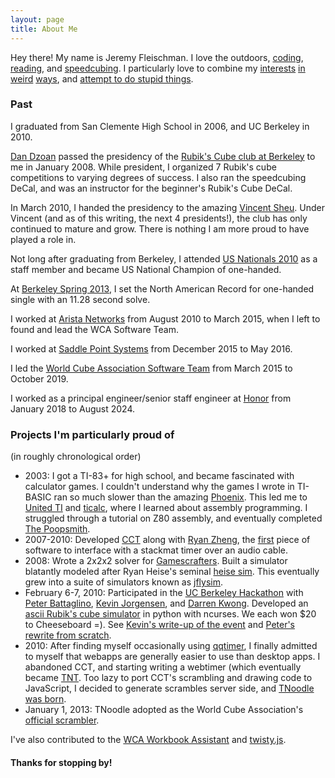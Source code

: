 ```yaml
---
layout: page
title: About Me
---
```


Hey there! My name is Jeremy Fleischman. I love the outdoors,
[coding](https://github.com/jfly/),
[reading](https://www.goodreads.com/user/show/51546534-jeremy-fleischman), and
[speedcubing](https://www.worldcubeassociation.org/persons/2005FLEI01).
I particularly love to combine my
[interests](https://www.youtube.com/watch?v=seK7Kw4GR4o)
[in](https://www.youtube.com/watch?v=3-TvSWPrBi4)
[weird](https://www.youtube.com/watch?v=-ljZZo-8YC4)
[ways](https://www.youtube.com/watch?v=b8JOC1NkVP8), and
[attempt to do stupid things](https://www.youtube.com/watch?v=AorkxGK2Qow).

### Past

I graduated from San Clemente High School in 2006, and UC Berkeley in 2010.

[Dan Dzoan](https://www.worldcubeassociation.org/persons/2006DZOA03)
passed the presidency of the
[Rubik's Cube club at Berkeley](https://cube.berkeley.edu/) to me in January 2008. While president,
I organized 7 Rubik's cube competitions to varying degrees of success. I also
ran the speedcubing DeCal, and was an instructor for the beginner's Rubik's
Cube DeCal.

In March 2010, I handed the presidency to the amazing
[Vincent Sheu](https://www.worldcubeassociation.org/persons/2006SHEU01). Under
Vincent (and as of this writing, the next 4 presidents!), the club has only
continued to mature and grow. There is nothing I am more proud to have played a
role in.

Not long after graduating from Berkeley, I attended
[US Nationals 2010](https://www.worldcubeassociation.org/competitions/USNationals2010)
as a staff member and became US National Champion of one-handed.

At [Berkeley Spring 2013](https://www.worldcubeassociation.org/competitions/BerkeleySpring2013), I set the North American Record for one-handed
single with an 11.28 second solve.

I worked at [Arista Networks](https://www.arista.com) from August 2010 to
March 2015, when I left to found and lead the WCA Software Team.

I worked at [Saddle Point Systems](https://www.saddlepointsystems.com/resources/about/) from December 2015 to May 2016.

I led the [World Cube Association Software Team](https://www.worldcubeassociation.org/contact) from March 2015 to October 2019.

I worked as a principal engineer/senior staff engineer at [Honor](https://www.honorcare.com/) from January 2018 to August 2024.

### Projects I'm particularly proud of

(in roughly chronological order)

* 2003:
  <a name="ti"></a>
  I got a TI-83+ for high school, and became fascinated with calculator games. I
  couldn't understand why the games I wrote in TI-BASIC ran so much slower than the amazing
  [Phoenix](https://www.ticalc.org/archives/files/fileinfo/148/14876.html). This
  led me to [United TI](https://www.cemetech.net/projects/uti/index.php?sid=2b849d68f687595c84f032f87d382c52)
  and [ticalc](https://ticalc.org), where I
  learned about assembly programming. I struggled through a tutorial on Z80
  assembly, and eventually completed
  [The Poopsmith](https://www.ticalc.org/archives/files/fileinfo/317/31775.html).
* 2007-2010:
  Developed [CCT](https://cct.cubing.net/) along with
  [Ryan Zheng](https://www.worldcubeassociation.org/persons/2006ZHEN02),
  the
  [first](https://groups.yahoo.com/neo/groups/speedsolvingrubikscube/conversations/messages/34984)
  piece of software to interface with a stackmat timer over an audio cable.
* 2008:
  Wrote a 2x2x2 solver for [Gamescrafters](http://gamescrafters.berkeley.edu/alumni.php).
  Built a simulator blatantly modeled after Ryan Heise's
  seminal [heise sim](https://www.ryanheise.com/cube/speed.html). This eventually
  grew into a suite of simulators known as
  [jflysim](https://www.ocf.berkeley.edu/~jfly/projects/qqTimer/qqTimer.htm).
* February 6-7, 2010:
  Participated in the [UC Berkeley
  Hackathon](https://webcache.googleusercontent.com/search?q=cache:og9pPp2Jz7oJ:https://archive.dailycal.org/article.php%3Fid%3D108145+&cd=1&hl=en&ct=clnk&gl=us) with [Peter
  Battaglino](https://www.worldcubeassociation.org/persons/2009BATT02),
  [Kevin
  Jorgensen](https://www.worldcubeassociation.org/persons/2006JORG01),
  and [Darren
  Kwong](https://www.worldcubeassociation.org/persons/2005KWON01).
  Developed an [ascii Rubik's cube
  simulator](https://github.com/jfly/Hackathon2010) in python with ncurses. We
  each won $20 to Cheeseboard =). See [Kevin's write-up of the
  event](https://spacestation77.wordpress.com/2010/02/07/berkeley-hackathon-2010/)
  and [Peter's rewrite from scratch](https://github.com/peterbat/rubikon).
* 2010:
  <a name="tnoodle"></a>
  After finding myself occasionally using [qqtimer](https://www.qqtimer.net/),
  I finally admitted to myself that webapps are generally easier to use than
  desktop apps. I abandoned CCT, and starting writing a webtimer (which eventually became [TNT](https://www.jflei.com/tnt/). Too
  lazy to port CCT's scrambling and drawing code to JavaScript, I decided to
  generate scrambles server side, and
  [TNoodle was born](https://github.com/cubing/tnoodle/commit/ccdada3b9e29b545a6c2274c2890fc229723fda8).
* January 1, 2013:
  TNoodle adopted as the World Cube Association's
  [official scrambler](https://www.worldcubeassociation.org/posts/wca-documents-updated-january-1-2013).

I've also contributed to the [WCA Workbook Assistant](https://github.com/cubing/wca-workbook-assistant) and
[twisty.js](https://github.com/cubing/twisty.js).

#### Thanks for stopping by!
